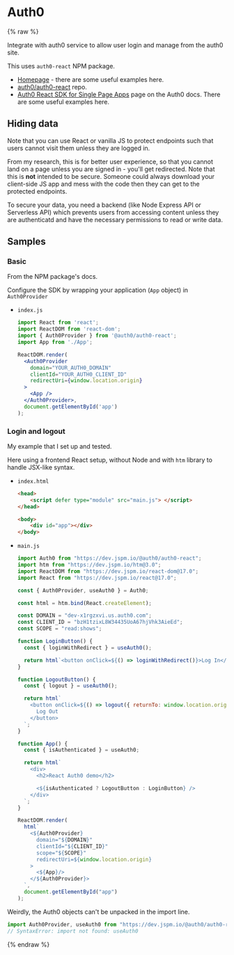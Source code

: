 # Auth0

{% raw %}

Integrate with auth0 service to allow user login and manage from the auth0 site.

This uses `auth0-react` NPM package.

- [Homepage](https://auth0.github.io/auth0-react/) - there are some useful examples here.
- [auth0/auth0-react](https://github.com/auth0/auth0-react) repo.
- [Auth0 React SDK for Single Page Apps](https://auth0.com/docs/libraries/auth0-react) page on the Auth0 docs. There are some useful examples here.


## Hiding data

Note that you can use React or vanilla JS to protect endpoints such that users cannot visit them unless they are logged in. 

From my research, this is for better user experience, so that you cannot land on a page unless you are signed in - you'll get redirected. Note that this is **not** intended to be secure. Someone could always download your client-side JS app and mess with the code then they can get to the protected endpoints. 

To secure your data, you need a backend (like Node Express API or Serverless API) which prevents users from accessing content unless they are authenticatd and have the necessary permissions to read or write data. 


## Samples

### Basic

From the NPM package's docs.

Configure the SDK by wrapping your application (`App` object) in `Auth0Provider`

- `index.js`
    ```jsx
    import React from 'react';
    import ReactDOM from 'react-dom';
    import { Auth0Provider } from '@auth0/auth0-react';
    import App from './App';

    ReactDOM.render(
      <Auth0Provider
        domain="YOUR_AUTH0_DOMAIN"
        clientId="YOUR_AUTH0_CLIENT_ID"
        redirectUri={window.location.origin}
      >
        <App />
      </Auth0Provider>,
      document.getElementById('app')
    );
    ```

### Login and logout

My example that I set up and tested.

Here using a frontend React setup, without Node and with `htm` library to handle JSX-like syntax.

- `index.html`
    ```html
    <head>
        <script defer type="module" src="main.js"> </script>
    </head>

    <body>
        <div id="app"></div>
    </body>
    ```
- `main.js`
    ```javascript
    import Auth0 from "https://dev.jspm.io/@auth0/auth0-react";
    import htm from "https://dev.jspm.io/htm@3.0";
    import ReactDOM from "https://dev.jspm.io/react-dom@17.0";
    import React from "https://dev.jspm.io/react@17.0";

    const { Auth0Provider, useAuth0 } = Auth0;

    const html = htm.bind(React.createElement);

    const DOMAIN = "dev-x1rgzxvi.us.auth0.com";
    const CLIENT_ID = "bzH1tzixL8W34435UoA67hjVhk3AieEd";
    const SCOPE = "read:shows";

    function LoginButton() {
      const { loginWithRedirect } = useAuth0();

      return html`<button onClick=${() => loginWithRedirect()}>Log In</button>`;
    }

    function LogoutButton() {
      const { logout } = useAuth0();

      return html`
        <button onClick=${() => logout({ returnTo: window.location.origin })}>
          Log Out
        </button>
      `;
    }

    function App() {
      const { isAuthenticated } = useAuth0;

      return html`
        <div>
          <h2>React Auth0 demo</h2>

          <${isAuthenticated ? LogoutButton : LoginButton} />
        </div>
      `;
    }

    ReactDOM.render(
      html`
        <${Auth0Provider}
          domain="${DOMAIN}"
          clientId="${CLIENT_ID}"
          scope="${SCOPE}"
          redirectUri=${window.location.origin}
        >
          <${App}/>
        </${Auth0Provider}>
      `,
      document.getElementById("app")
    );
    ```

Weirdly, the Auth0 objects can't be unpacked in the import line. 

```javascript
import Auth0Provider, useAuth0 from "https://dev.jspm.io/@auth0/auth0-react";
// SyntaxError: import not found: useAuth0
```

{% endraw %}
